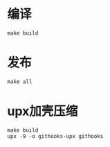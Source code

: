 # 编译
```shell
make build
```

# 发布
```shell
make all
```

# upx加壳压缩
```shell
make build
upx -9 -o githooks-upx githooks
```
